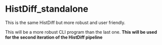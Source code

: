 # HistDiff_standalone

This is the same HistDiff but more robust and user friendly.

This will be a more robust CLI program than the last one. **This will be used for the second iteration of the HistDiff pipeline**
